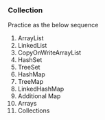 ### Collection

Practice as the below sequence

1. ArrayList
2. LinkedList
3. CopyOnWriteArrayList
4. HashSet
5. TreeSet
6. HashMap
7. TreeMap
8. LinkedHashMap
9. Additional Map
10. Arrays
11. Collections